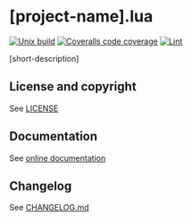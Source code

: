 # [project-name].lua

[![Unix build](https://img.shields.io/github/workflow/status/[github-account-name]/[project-name].lua/Unix%20build?label=Unix%20build&logo=linux)](https://github.com/[github-account-name]/[project-name].lua/actions/workflows/unix_build.yml)
[![Coveralls code coverage](https://img.shields.io/coveralls/github/[github-account-name]/[project-name].lua?logo=coveralls)](https://coveralls.io/github/[github-account-name]/[project-name].lua)
[![Lint](https://github.com/[github-account-name]/[project-name].lua/workflows/Lint/badge.svg)](https://github.com/[github-account-name]/[project-name].lua/actions/workflows/lint.yml)

[short-description]

## License and copyright

See [LICENSE](LICENSE)

## Documentation

See [online documentation](https://[github-account-name].github.io/[project-name].lua/)

## Changelog

See [CHANGELOG.md](CHANGELOG.md)
